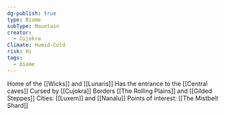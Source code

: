 ```yaml
---
dg-publish: true
type: Biome
subType: Mountain
creator:
  - Cujokra
Climate: Humid-Cold
risk: Hi
tags:
  - biome
---
```


Home of the [[Wicks]] and [[Lunaris]]
Has the entrance to the [[Central caves]]
Cursed by [[Cujokra]]
Borders [[The Rolling Plains]] and [[Gilded Steppes]]
Cities: [[Luxem]] and [[Nanalu]]
Points of interest: [[The Mistbelt Shard]]